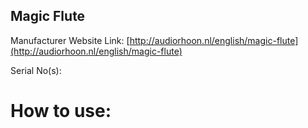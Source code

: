 ## Magic Flute

Manufacturer Website Link: [http://audiorhoon.nl/english/magic-flute](http://audiorhoon.nl/english/magic-flute)

Serial No(s):

# How to use: 
